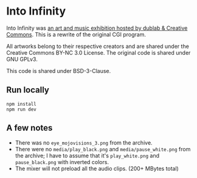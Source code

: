# Into Infinity

Into Infinity was [an art and music exhibition hosted by dublab & Creative Commons](https://www.dublab.com/archive/into-infinity-an-exploration-of-on-and-on-and-on-and-on/). This is a rewrite of the original CGI program.

All artworks belong to their respective creators and are shared under the Creative Commons BY-NC 3.0 License. The original code is shared under GNU GPLv3.

This code is shared under BSD-3-Clause.

## Run locally

```
npm install
npm run dev
```

## A few notes

+ There was no `eye_mojovisions_3.png` from the archive.
+ There were no `media/play_black.png` and `media/pause_white.png` from the archive; I have to assume that it's `play_white.png` and `pause_black.png` with inverted colors.
+ The mixer will not preload all the audio clips. (200+ MBytes total)
